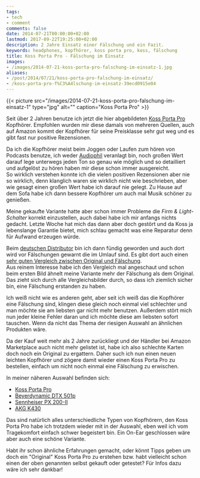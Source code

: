 ```yaml
---
tags:
- tech
- comment
comments: false
date: 2014-07-21T00:00:00+02:00
lastmod: 2017-09-22T19:25:00+02:00
description: 2 Jahre Einsatz einer Fälschung und ein Fazit.
keywords: headphones, kopfhörer, koss porta pro, koss, fälschung
title: Koss Porta Pro - Fälschung im Einsatz
images: 
- /images/2014-07-21-koss-porta-pro-falschung-im-einsatz-1.jpg
aliases:
- /post/2014/07/21/koss-porta-pro-falschung-im-einsatz/
- /koss-porta-pro-f%C3%A4lschung-im-einsatz-39ecd0915e04
---
```


{{< picture src="/images/2014-07-21-koss-porta-pro-falschung-im-einsatz-1" type="jpg" alt="" caption="Koss Porta Pro" >}}

Seit über 2 Jahren benutze ich jetzt die hier abgebildeten [Koss Porta Pro](http://www.koss.com/en/products/headphones/on-ear-headphones/PortaPro__Porta_Pro_On_Ear_Headphone) Kopfhörer. Empfohlen wurden mir diese damals von mehreren Quellen, auch auf Amazon kommt der Kopfhörer für seine Preisklasse sehr gut weg und es gibt fast nur positive Rezensionen.  

Da ich die Kopfhörer meist beim Joggen oder Laufen zum hören von Podcasts benutze, ich weder [Audiophil](https://de.wikipedia.org/wiki/Audiophil) veranlagt bin, noch großen Wert darauf lege unterwegs jeden Ton so genau wie möglich und so detailliert und aufgelöst zu hören haben mir diese schon immer ausgereicht.  
So wirklich verstehen konnte ich die vielen positiven Rezensionen aber nie so wirklich, denn klanglich waren sie wirklich nicht wie beschrieben, aber wie gesagt einen großen Wert habe ich darauf nie gelegt. Zu Hause auf dem Sofa habe ich dann bessere Kopfhörer um auch mal Musik schöner zu genießen.

Meine gekaufte Variante hatte aber schon immer Probleme die _Firm & Light-Schalter_ korrekt einzustellen, auch dabei habe ich mir anfangs nichts gedacht. Letzte Woche hat mich das dann aber doch gestört und da Koss ja lebenslange Garantie bietet, mich schlau gemacht was eine Reparatur denn für Aufwand erzeugen würde.

Beim [deutschen Distributor](http://www.koss.sound-magic.de) bin ich dann fündig geworden und auch dort wird vor Fälschungen gewarnt die im Umlauf sind. Es gibt dort auch einen [sehr guten Vergleich zwischen Original und Fälschung](http://www.koss.sound-magic.de/Service/Porta_Fake/porta_fake.html).  
Aus reinem Interesse habe ich den Vergleich mal angeschaut und schon beim ersten Bild ähnelt meine Variante mehr der Fälschung als dem Original. Das zieht sich durch alle Vergleichsbilder durch, so dass ich ziemlich sicher bin, eine Fälschung erstanden zu haben.

Ich weiß nicht wie es anderen geht, aber seit ich weiß das die Kopfhörer eine Fälschung sind, klingen diese gleich noch einmal viel schlechter und man möchte sie am liebsten gar nicht mehr benutzen. Außerdem stört mich nun jeder kleine Fehler daran und ich möchte diese am liebsten sofort tauschen. Wenn da nicht das Thema der riesigen Auswahl an ähnlichen Produkten wäre.

Da der Kauf weit mehr als 2 Jahre zurückliegt und der Händler bei Amazon Marketplace auch nicht mehr gelistet ist, habe ich also schlechte Karten doch noch ein Original zu ergattern. Daher such ich nun einen neuen leichten Kopfhörer und zögere damit wieder einen Koss Porta Pro zu bestellen, einfach um nicht noch einmal eine Fälschung zu erwischen.

In meiner näheren Auswahl befinden sich:

- [Koss Porta Pro](http://www.amazon.de/gp/product/B00001P4ZH/ref=as_li_ss_tl?ie=UTF8&camp=1638&creative=19454&creativeASIN=B00001P4ZH&linkCode=as2&tag=renblo07-21)
- [Beyerdynamic DTX 501p](http://www.amazon.de/gp/product/B0091TA5EW/ref=as_li_ss_tl?ie=UTF8&camp=1638&creative=19454&creativeASIN=B0091TA5EW&linkCode=as2&tag=renblo07-21)
- [Sennheiser PX 200-II](http://www.amazon.de/gp/product/B002VPDOHS/ref=as_li_ss_tl?ie=UTF8&camp=1638&creative=19454&creativeASIN=B002VPDOHS&linkCode=as2&tag=renblo07-21)
- [AKG K430](http://www.amazon.de/gp/product/B001F6ITD8/ref=as_li_ss_tl?ie=UTF8&camp=1638&creative=19454&creativeASIN=B001F6ITD8&linkCode=as2&tag=renblo07-21)

 Das sind natürlich alles unterschiedliche Typen von Kopfhörern, den Koss Porta Pro habe ich trotzdem wieder mit in der Auswahl, eben weil ich vom Tragekomfort einfach schwer begeistert bin. Ein On-Ear geschlossen wäre aber auch eine schöne Variante.

Habt ihr schon ähnliche Erfahrungen gemacht, oder könnt Tipps geben um doch ein "Original" Koss Porta Pro zu erstehen bzw. habt vielleicht schon einen der oben genannten selbst gekauft oder getestet? Für Infos dazu wäre ich sehr dankbar!
